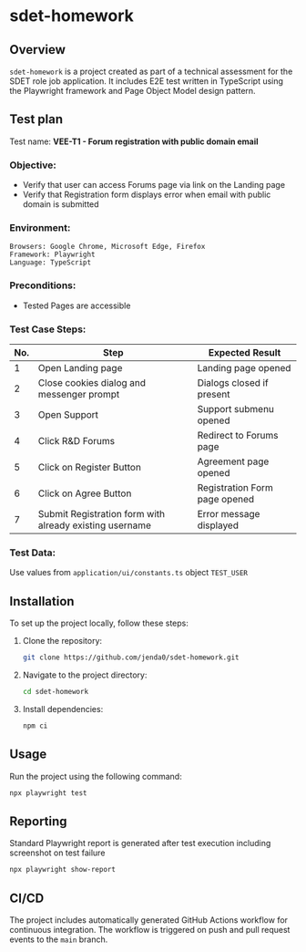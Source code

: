 # sdet-homework

## Overview

`sdet-homework` is a project created as part of a technical assessment for the SDET role job application. It includes E2E test written in TypeScript using the Playwright framework and Page Object Model design pattern.

## Test plan

Test name: **VEE-T1 - Forum registration with public domain email**

### Objective:

- Verify that user can access Forums page via link on the Landing page
- Verify that Registration form displays error when email with public domain is submitted

### Environment:

    Browsers: Google Chrome, Microsoft Edge, Firefox
    Framework: Playwright
    Language: TypeScript

### Preconditions:

- Tested Pages are accessible

### Test Case Steps:
| No. | Step                                                       | Expected Result               |
|-----|------------------------------------------------------------|-------------------------------|
| 1   | Open Landing page                                          | Landing page opened           |
| 2   | Close cookies dialog and messenger prompt                  | Dialogs closed if present     |
| 3   | Open Support                                               | Support submenu opened        |
| 4   | Click R&D Forums                                           | Redirect to Forums page       |
| 5   | Click on Register Button                                   | Agreement page opened         |
| 6   | Click on Agree Button                                      | Registration Form page opened |
| 7   | Submit Registration form with already existing username    | Error message displayed       |

### Test Data:
Use values from `application/ui/constants.ts` object `TEST_USER`

## Installation

To set up the project locally, follow these steps:

1. Clone the repository:
   ```bash
   git clone https://github.com/jenda0/sdet-homework.git
   ```
2. Navigate to the project directory:
   ```bash
   cd sdet-homework
   ```
3. Install dependencies:
   ```bash
   npm ci
   ```

## Usage

Run the project using the following command:

```bash
npx playwright test
```

## Reporting
Standard Playwright report is generated after test execution including screenshot on test failure
```bash
npx playwright show-report
```

## CI/CD
The project includes automatically generated GitHub Actions workflow for continuous integration. The workflow is triggered on push and pull request events to the `main` branch.
